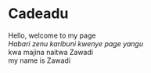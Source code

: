 <html>
    <p> 
        <h1 id ="heading">Cadeadu</h1>
    </p> 
    <p>Hello, welcome to my page<br>
    <em>Habari zenu karibuni kwenye page yangu<br></em>
    kwa majina naitwa Zawadi<br>
    my name is Zawadi
    </p>
</html> 
